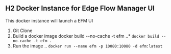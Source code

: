 
## H2 Docker Instance for Edge Flow Manager UI

This docker instance will launch a EFM UI

1.  Git Clone
2.  Build a docker image
docker build --no-cache -t efm
..* `docker build --no-cache -t efm .`
3.  Run the image
.. `docker run --name efm -p 10080:10080 -d efm:latest`
